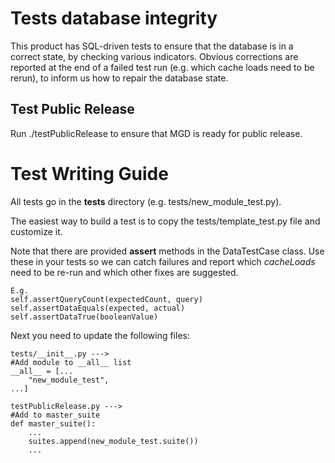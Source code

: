 # Tests database integrity
This product has SQL-driven tests to ensure that the database is in a correct state, by checking various indicators.
Obvious corrections are reported at the end of a failed test run (e.g. which cache loads need to be rerun), to inform us how to repair the database state.

## Test Public Release

Run
    ./testPublicRelease
to ensure that MGD is ready for public release.

# Test Writing Guide
All tests go in the **tests** directory (e.g. tests/new\_module\_test.py).

The easiest way to build a test is to copy the tests/template\_test.py file and customize it.

Note that there are provided **assert** methods in the DataTestCase class. Use these in your tests so we can catch failures and report which _cacheLoads_ need to be re-run and which other fixes are suggested.

    E.g.
    self.assertQueryCount(expectedCount, query)
    self.assertDataEquals(expected, actual)
    self.assertDataTrue(booleanValue)

Next you need to update the following files:

    tests/__init__.py --->
    #Add module to __all__ list
    __all__ = [...
        "new_module_test",
    ...]

    testPublicRelease.py --->
    #Add to master_suite
    def master_suite():
        ...
        suites.append(new_module_test.suite())
        ...

